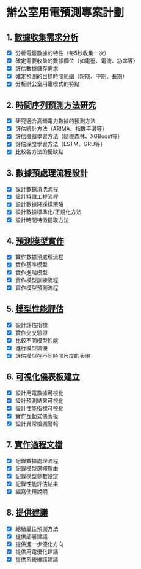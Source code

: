 # 辦公室用電預測專案計劃

## 1. [數據收集需求分析](data_collection_analysis.md)
- [x] 分析電錶數據的特性（每5秒收集一次）
- [x] 確定需要收集的數據欄位（如電壓、電流、功率等）
- [x] 評估數據儲存需求
- [x] 確定預測的目標時間範圍（短期、中期、長期）
- [x] 分析辦公室用電模式的特點

## 2. [時間序列預測方法研究](time_series_methods.md)
- [x] 研究適合高頻電力數據的預測方法
- [x] 評估統計方法（ARIMA、指數平滑等）
- [x] 評估機器學習方法（隨機森林、XGBoost等）
- [x] 評估深度學習方法（LSTM、GRU等）
- [x] 比較各方法的優缺點

## 3. [數據預處理流程設計](data_preprocessing.md)
- [x] 設計數據清洗流程
- [x] 設計特徵工程流程
- [x] 設計數據降採樣策略
- [x] 設計數據標準化/正規化方法
- [x] 設計時間特徵提取方法

## 4. [預測模型實作](model_implementation.md)
- [x] 實作數據預處理流程
- [x] 實作基準模型
- [x] 實作進階模型
- [x] 實作模型訓練流程
- [x] 實作模型預測流程

## 5. [模型性能評估](model_evaluation.md)
- [x] 設計評估指標
- [x] 實作交叉驗證
- [x] 比較不同模型性能
- [x] 進行模型調優
- [x] 評估模型在不同時間尺度的表現

## 6. [可視化儀表板建立](visualization_dashboard.md)
- [x] 設計用電數據可視化
- [x] 設計預測結果可視化
- [x] 設計性能指標可視化
- [x] 實作互動式儀表板
- [x] 設計異常檢測警報

## 7. [實作過程文檔](implementation_process.md)
- [x] 記錄數據處理流程
- [x] 記錄模型選擇理由
- [x] 記錄模型參數設定
- [x] 記錄性能評估結果
- [x] 編寫使用說明

## 8. [提供建議](recommendations.md)
- [x] 總結最佳預測方法
- [x] 提供部署建議
- [x] 提供進一步優化方向
- [x] 提供用電優化建議
- [x] 提供系統維護建議
